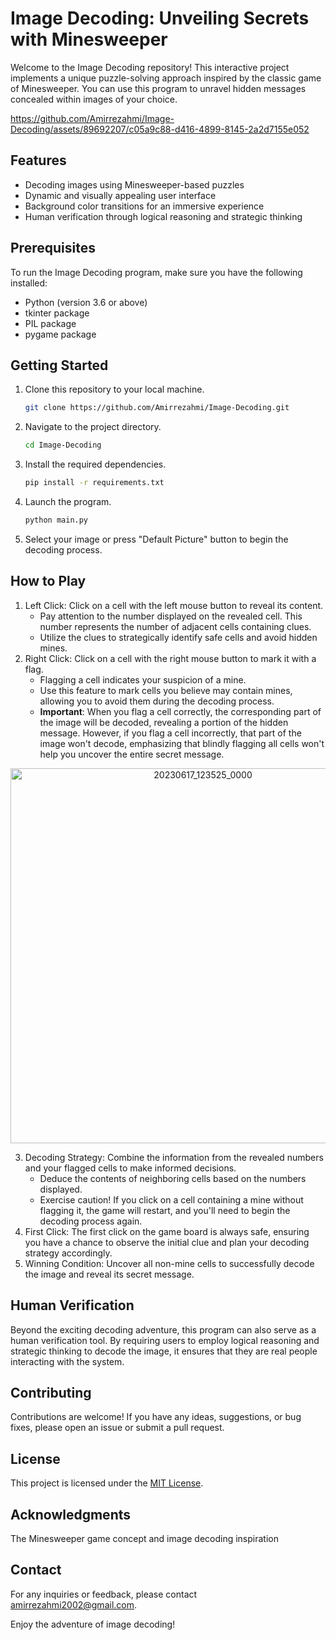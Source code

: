 # Image Decoding: Unveiling Secrets with Minesweeper

Welcome to the Image Decoding repository! This interactive project implements a unique puzzle-solving approach inspired by the classic game of Minesweeper. You can use this program to unravel hidden messages concealed within images of your choice.


https://github.com/Amirrezahmi/Image-Decoding/assets/89692207/c05a9c88-d416-4899-8145-2a2d7155e052

## Features

   - Decoding images using Minesweeper-based puzzles
   - Dynamic and visually appealing user interface
   - Background color transitions for an immersive experience
   - Human verification through logical reasoning and strategic thinking

## Prerequisites

To run the Image Decoding program, make sure you have the following installed:

   - Python (version 3.6 or above)
   - tkinter package
   - PIL package
   - pygame package


## Getting Started

  1. Clone this repository to your local machine.

     ```bash
     git clone https://github.com/Amirrezahmi/Image-Decoding.git
     ```

2. Navigate to the project directory.


     ```bash
   cd Image-Decoding
     ```
  
3. Install the required dependencies.


     ```bash
   pip install -r requirements.txt
     ```
  
4. Launch the program.

     ```bash
   python main.py
     ```
5. Select your image or press "Default Picture" button to begin the decoding process.

## How to Play

   1. Left Click: Click on a cell with the left mouse button to reveal its content.
      - Pay attention to the number displayed on the revealed cell. This number represents the number of adjacent cells containing clues.
      - Utilize the clues to strategically identify safe cells and avoid hidden mines.
   2. Right Click: Click on a cell with the right mouse button to mark it with a flag.
      - Flagging a cell indicates your suspicion of a mine.
      - Use this feature to mark cells you believe may contain mines, allowing you to avoid them during the decoding process.
      - $\textbf{Important}$: When you flag a cell correctly, the corresponding part of the image will be decoded, revealing a portion of the hidden message. However, if you flag a cell incorrectly, that part of the image won't decode, emphasizing that blindly flagging all cells won't help you uncover the entire secret message.

<div align="center">
  <img src="https://github.com/Amirrezahmi/Image-Decoding/assets/89692207/1aa8a4bf-9085-4d23-9bbc-d465947704e3" alt="20230617_123525_0000" width="600" />
</div>



   3. Decoding Strategy: Combine the information from the revealed numbers and your flagged cells to make informed decisions.
      - Deduce the contents of neighboring cells based on the numbers displayed.
      - Exercise caution! If you click on a cell containing a mine without flagging it, the game will restart, and you'll need to begin the decoding process again.
   4. First Click: The first click on the game board is always safe, ensuring you have a chance to observe the initial clue and plan your decoding strategy accordingly.
   5. Winning Condition: Uncover all non-mine cells to successfully decode the image and reveal its secret message.


## Human Verification

Beyond the exciting decoding adventure, this program can also serve as a human verification tool. By requiring users to employ logical reasoning and strategic thinking to decode the image, it ensures that they are real people interacting with the system.

## Contributing

Contributions are welcome! If you have any ideas, suggestions, or bug fixes, please open an issue or submit a pull request.


## License

This project is licensed under the [MIT License](https://opensource.org/license/mit/).


## Acknowledgments

The Minesweeper game concept and image decoding inspiration


## Contact


For any inquiries or feedback, please contact amirrezahmi2002@gmail.com.

Enjoy the adventure of image decoding!





